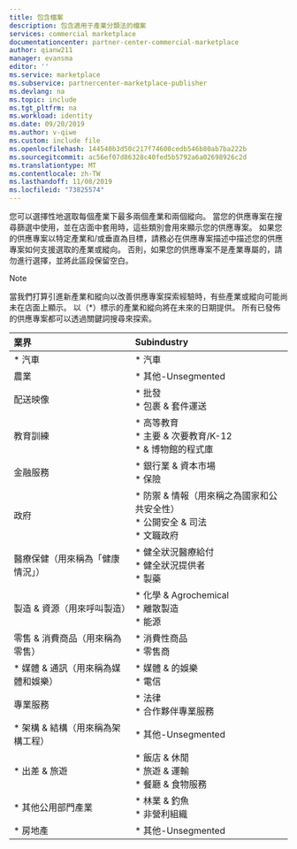 ```yaml
---
title: 包含檔案
description: 包含適用于產業分類法的檔案
services: commercial marketplace
documentationcenter: partner-center-commercial-marketplace
author: qianw211
manager: evansma
editor: ''
ms.service: marketplace
ms.subservice: partnercenter-marketplace-publisher
ms.devlang: na
ms.topic: include
ms.tgt_pltfrm: na
ms.workload: identity
ms.date: 09/20/2019
ms.author: v-qiwe
ms.custom: include file
ms.openlocfilehash: 144540b3d50c217f74608cedb546b80ab7ba222b
ms.sourcegitcommit: ac56ef07d86328c40fed5b5792a6a02698926c2d
ms.translationtype: MT
ms.contentlocale: zh-TW
ms.lasthandoff: 11/08/2019
ms.locfileid: "73825574"
---
```

您可以選擇性地選取每個產業下最多兩個產業和兩個縱向。 當您的供應專案在搜尋篩選中使用，並在店面中套用時，這些類別會用來顯示您的供應專案。  如果您的供應專案以特定產業和/或垂直為目標，請務必在供應專案描述中描述您的供應專案如何支援選取的產業或縱向。  否則，如果您的供應專案不是產業專屬的，請勿進行選擇，並將此區段保留空白。

>[!NOTE]
>當我們打算引進新產業和縱向以改善供應專案探索經驗時，有些產業或縱向可能尚未在店面上顯示。 以（*）標示的產業和縱向將在未來的日期提供。 所有已發佈的供應專案都可以透過關鍵詞搜尋來探索。

| **業界**    | **Subindustry**  | 
| :------------------- | :-------------------|
| \* 汽車     | \* 汽車 |
| 農業     | \* 其他-Unsegmented |
| 配送映像    | \* 批發 <br> \* 包裹 & 套件運送 |
| 教育訓練     | \* 高等教育 <br> \* 主要 & 次要教育/K-12 <br> \* & 博物館的程式庫 |
| 金融服務     | \* 銀行業 & 資本市場 <br> \* 保險 |
| 政府    | \* 防禦 & 情報（用來稱之為國家和公共安全性） <br> \* 公開安全 & 司法 <br> \* 文職政府 |
| 醫療保健（用來稱為「健康情況」）   | \* 健全狀況醫療給付 <br> \* 健全狀況提供者 <br> \* 製藥 |
| 製造 & 資源（用來呼叫製造）   | \* 化學 & Agrochemical <br> \* 離散製造 <br> \* 能源 |
| 零售 & 消費商品（用來稱為零售）  | \* 消費性商品 <br> \* 零售商 |
| \* 媒體 & 通訊（用來稱為媒體和娛樂）  | \* 媒體 & 的娛樂 <br> \* 電信 |
| 專業服務  | \* 法律 <br> \* 合作夥伴專業服務 |
| \* 架構 & 結構（用來稱為架構工程）  | \* 其他-Unsegmented |
| \* 出差 & 旅遊  | \* 飯店 & 休閒 <br> \* 旅遊 & 運輸 <br> \* 餐廳 & 食物服務 |
| \* 其他公用部門產業  | \* 林業 & 釣魚 <br> \* 非營利組織 |
| \* 房地產  | \* 其他-Unsegmented |
